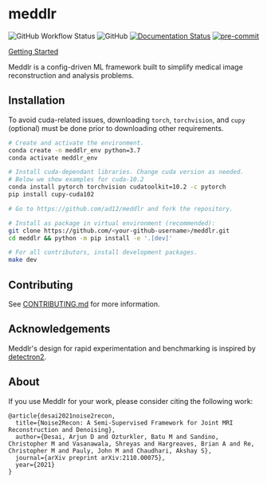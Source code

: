 # meddlr
![GitHub Workflow Status](https://img.shields.io/github/workflow/status/ad12/meddlr/CI)
![GitHub](https://img.shields.io/github/license/ad12/meddlr)
[![Documentation Status](https://readthedocs.org/projects/meddlr/badge/?version=latest)](https://meddlr.readthedocs.io/en/latest/?badge=latest)
[![pre-commit](https://img.shields.io/badge/pre--commit-enabled-brightgreen?logo=pre-commit&logoColor=white)](https://github.com/pre-commit/pre-commit)
<!-- [![codecov](https://codecov.io/gh/ad12/meddlr/branch/main/graph/badge.svg?token=U6H83UCGFU)](https://codecov.io/gh/ad12/meddlr) -->

[Getting Started](GETTING_STARTED.md)

Meddlr is a config-driven ML framework built to simplify medical image reconstruction and analysis problems.



## Installation
To avoid cuda-related issues, downloading `torch`, `torchvision`, and `cupy` (optional)
must be done prior to downloading other requirements.

```bash
# Create and activate the environment.
conda create -n meddlr_env python=3.7
conda activate meddlr_env

# Install cuda-dependant libraries. Change cuda version as needed.
# Below we show examples for cuda-10.2
conda install pytorch torchvision cudatoolkit=10.2 -c pytorch
pip install cupy-cuda102

# Go to https://github.com/ad12/meddlr and fork the repository.

# Install as package in virtual environment (recommended):
git clone https://github.com/<your-github-username>/meddlr.git
cd meddlr && python -m pip install -e '.[dev]'

# For all contributors, install development packages.
make dev
```

## Contributing
See [CONTRIBUTING.md](CONTRIBUTING.md) for more information.

## Acknowledgements
Meddlr's design for rapid experimentation and benchmarking is inspired by [detectron2](https://github.com/facebookresearch/detectron2).

## About
If you use Meddlr for your work, please consider citing the following work:

```
@article{desai2021noise2recon,
  title={Noise2Recon: A Semi-Supervised Framework for Joint MRI Reconstruction and Denoising},
  author={Desai, Arjun D and Ozturkler, Batu M and Sandino, Christopher M and Vasanawala, Shreyas and Hargreaves, Brian A and Re, Christopher M and Pauly, John M and Chaudhari, Akshay S},
  journal={arXiv preprint arXiv:2110.00075},
  year={2021}
}
```
